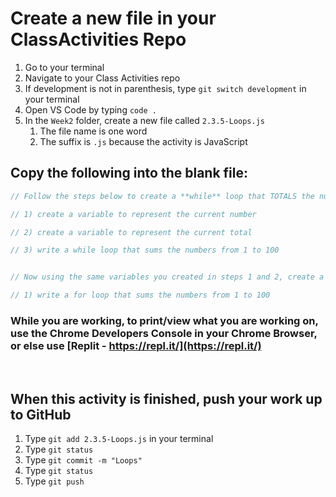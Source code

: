 # Create a new file in your ClassActivities Repo

1. Go to your terminal
2. Navigate to your Class Activities repo
3. If development is not in parenthesis, type `git switch development` in your terminal
4. Open VS Code by typing `code .`
5. In the `Week2` folder, create a new file called `2.3.5-Loops.js`
   1. The file name is one word
   2. The suffix is `.js` because the activity is JavaScript

## Copy the following into the blank file:

```javascript
// Follow the steps below to create a **while** loop that TOTALS the numbers from 1 to 100

// 1) create a variable to represent the current number

// 2) create a variable to represent the current total

// 3) write a while loop that sums the numbers from 1 to 100


// Now using the same variables you created in steps 1 and 2, create a **for** loops that TOTALS the numbers from 1 to 100

// 1) write a for loop that sums the numbers from 1 to 100
```

### While you are working, to print/view what you are working on, use the Chrome Developers Console in your Chrome Browser, or else use [Replit - https://repl.it/](https://repl.it/)

<br>

## When this activity is finished, push your work up to GitHub

1. Type `git add 2.3.5-Loops.js` in your terminal
2. Type `git status`
3. Type `git commit -m "Loops"`
4. Type `git status`
5. Type `git push`

